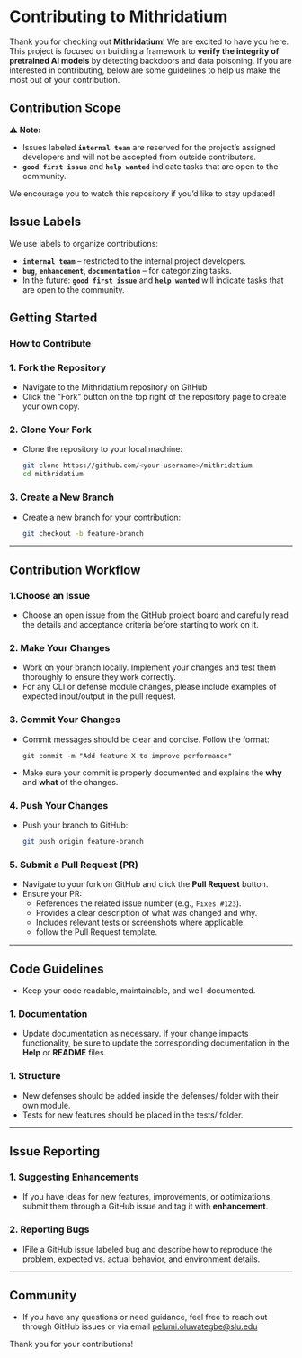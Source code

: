 # Contributing to Mithridatium

Thank you for checking out **Mithridatium**! We are excited to have you here. This project is focused on building a framework to **verify the integrity of pretrained AI models** by detecting backdoors and data poisoning. If you are interested in contributing, below are some guidelines to help us make the most out of your contribution.

## Contribution Scope

⚠️ **Note:**

- Issues labeled **`internal team`** are reserved for the project’s assigned developers and will not be accepted from outside contributors.
- **`good first issue`** and **`help wanted`** indicate tasks that are open to the community.

We encourage you to watch this repository if you’d like to stay updated!

## Issue Labels

We use labels to organize contributions:

- **`internal team`** – restricted to the internal project developers.
- **`bug`**, **`enhancement`**, **`documentation`** – for categorizing tasks.
- In the future: **`good first issue`** and **`help wanted`** will indicate tasks that are open to the community.

## Getting Started

### How to Contribute

### 1. **Fork the Repository**

- Navigate to the Mithridatium repository on GitHub
- Click the "Fork" button on the top right of the repository page to create your own copy.

### 2. **Clone Your Fork**

- Clone the repository to your local machine:
  ```bash
  git clone https://github.com/<your-username>/mithridatium
  cd mithridatium
  ```

### 3. **Create a New Branch**

- Create a new branch for your contribution:
  ```bash
  git checkout -b feature-branch
  ```

---

## Contribution Workflow

### 1.Choose an Issue

- Choose an open issue from the GitHub project board and carefully read the details and acceptance criteria before starting to work on it.

### 2. Make Your Changes

- Work on your branch locally. Implement your changes and test them thoroughly to ensure they work correctly.
- For any CLI or defense module changes, please include examples of expected input/output in the pull request.

### 3. Commit Your Changes

- Commit messages should be clear and concise. Follow the format:
  ```
  git commit -m "Add feature X to improve performance"
  ```
- Make sure your commit is properly documented and explains the **why** and **what** of the changes.

### 4. Push Your Changes

- Push your branch to GitHub:
  ```bash
  git push origin feature-branch
  ```

### 5. Submit a Pull Request (PR)

- Navigate to your fork on GitHub and click the **Pull Request** button.
- Ensure your PR:
  - References the related issue number (e.g., `Fixes #123`).
  - Provides a clear description of what was changed and why.
  - Includes relevant tests or screenshots where applicable.
  - follow the Pull Request template.

---

## Code Guidelines

- Keep your code readable, maintainable, and well-documented.

### 1. Documentation

- Update documentation as necessary. If your change impacts functionality, be sure to update the corresponding documentation in the **Help** or **README** files.

### 1. Structure

- New defenses should be added inside the defenses/ folder with their own module.
- Tests for new features should be placed in the tests/ folder.

---

## Issue Reporting

### 1. Suggesting Enhancements

- If you have ideas for new features, improvements, or optimizations, submit them through a GitHub issue and tag it with **enhancement**.

### 2. Reporting Bugs

- IFile a GitHub issue labeled bug and describe how to reproduce the problem, expected vs. actual behavior, and environment details.

---

## Community

- If you have any questions or need guidance, feel free to reach out through GitHub issues or via email pelumi.oluwategbe@slu.edu

Thank you for your contributions!
